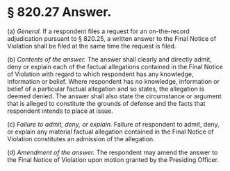 # § 820.27   Answer.

(a) *General.* If a respondent files a request for an on-the-record adjudication pursuant to § 820.25, a written answer to the Final Notice of Violation shall be filed at the same time the request is filed. 


(b) *Contents of the answer.* The answer shall clearly and directly admit, deny or explain each of the factual allegations contained in the Final Notice of Violation with regard to which respondent has any knowledge, information or belief. Where respondent has no knowledge, information or belief of a particular factual allegation and so states, the allegation is deemed denied. The answer shall also state the circumstance or argument that is alleged to constitute the grounds of defense and the facts that respondent intends to place at issue. 


(c) *Failure to admit, deny, or explain.* Failure of respondent to admit, deny, or explain any material factual allegation contained in the Final Notice of Violation constitutes an admission of the allegation. 


(d) *Amendment of the answer.* The respondent may amend the answer to the Final Notice of Violation upon motion granted by the Presiding Officer. 




